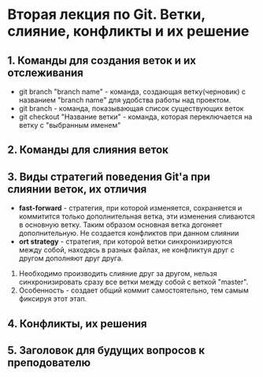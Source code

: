 # Вторая лекция по Git. Ветки, слияние, конфликты и их решение
## 1. Команды для создания веток и их отслеживания
- git branch "branch name" - команда, создающая ветку(черновик) с названием "branch name" для удобства работы над проектом. 
- git branch - команда, показывающая список существующих веток
- git checkout "Название ветки" - команда, которая переключается на ветку с "выбранным именем"
## 2. Команды для слияния веток 
## 3. Виды стратегий поведения Git'a при слиянии веток, их отличия
- **fast-forward** - стратегия, при которой изменяется, сохраняется и коммитится только дополнительная ветка, эти изменения сливаются в основную ветку. Таким образом основная ветка догоняет дополнительную. Не создается конфликтов при данном слиянии
- **ort strategy** - стратегия, при которой ветки синхронизируются между собой, находясь в разных файлах, не конфликтуя друг с другом дополняют друг друга. 
1. Необходимо производить слияние друг за другом, нельзя синхронизировать сразу все ветки между собой с веткой "master". 
2. Особенность - создает общий коммит самостоятельно, тем самым фиксируя этот этап.
## 4. Конфликты, их решения
## 5. Заголовок для будущих вопросов к преподователю